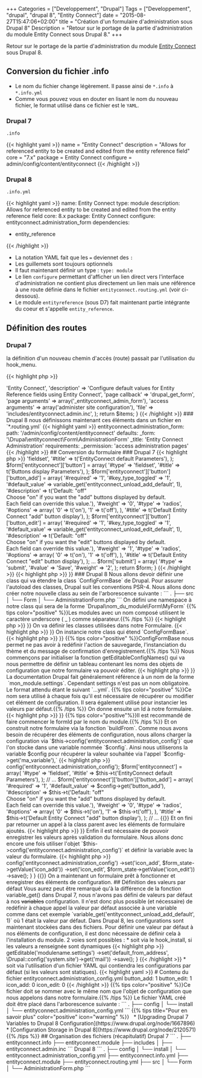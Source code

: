 +++
Categories = ["Developpement", "Drupal"]
Tags = ["Developpement", "drupal", "drupal 8", "Entity Connect"]
date = "2015-08-27T15:47:06+02:00"
title = "Création d'un formulaire d'administration sous Drupal 8"
Description = "Retour sur le portage de la partie d'administration du module Entity Connect sous Drupal 8."
+++

Retour sur le portage de la partie d'administration du module [Entity Connect](https://drupal.org/project/entityconnect) sous Drupal 8.

## Conversion du fichier .info

 * Le nom du fichier change légèrement. Il passe ainsi de `*.info` à `*.info.yml`
 * Comme vous pouvez vous en douter en lisant le nom du nouveau fichier, le format utilisé dans ce fichier est le `YAML`.

### Drupal 7

`.info`

{{< highlight yaml  >}}
name = "Entity Connect"
description = "Allows for referenced entity to be created and edited from the entity reference field"
core = "7.x"
package = Entity Connect
configure = admin/config/content/entityconnect
{{< /highlight >}}

### Drupal 8

`.info.yml`

{{< highlight yaml  >}}
name: Entity Connect
type: module
description: Allows for referenced entity to be created and edited from the entity reference field
core: 8.x
package: Entity Connect
configure: entityconnect.administration_form
dependencies:
  - entity_reference

{{< /highlight >}}

* La notation YAML fait que les ` = ` deviennet des ` : `
* Les guillemets sont toujours optionnels
* Il faut maintenant définir un type : `type: module`
* Le lien `configure` permettant d'afficher un lien direct vers l'interface d'administration ne contient plus directement un lien mais une référence à une route définie dans le fichier `entityconnect.routing.yml` (voir ci-dessous).
* Le module `entityreference` (sous D7) fait maintenant partie intégrante du coeur et s'appelle `entity_reference`.


## Définition des routes

### Drupal 7

la définition d'un nouveau chemin d'accès (route) passait par l'utilisation du hook_menu.

{{< highlight php  >}}
<?php
/**
 * Implements hook_menu().
 */
function entityconnect_menu() {
  $items = array();

  $items['admin/config/content/entityconnect'] = array(
    'title' => 'Entity Connect',
    'description' => 'Configure default values for Entity Reference fields using Entity Connect',
    'page callback' => 'drupal_get_form',
    'page arguments' => array('_entityconnect_admin_form'),
    'access arguments' => array('administer site configuration'),
    'file' => 'includes/entityconnect.admin.inc',
  );

  return $items;
}

{{< /highlight >}}


### Drupal 8

nous définissons maintenant ces éléments dans un fichier en `*.routing.yml`

{{< highlight yaml  >}}
entityconnect.administration_form:
  path: '/admin/config/content/entityconnect'
  defaults:
    _form: '\Drupal\entityconnect\Form\AdministrationForm'
    _title: 'Entity Connect Administration'
  requirements:
    _permission: 'access administration pages'
{{< /highlight >}}


## Conversion du formulaire

### Drupal 7

{{< highlight php  >}}
<?php
/**
 * Defines the settings form.
 */
function _entityconnect_admin_form($form, &$form_state) {
  $form = array();
  $form['entityconnect'] = array(
    '#type' => 'fieldset',
    '#title' => t('EntityConnect default Parameters'),
  );
  $form['entityconnect']['button'] = array(
    '#type' => 'fieldset',
    '#title' => t('Buttons display Parameters'),
  );
  $form['entityconnect']['button']['button_add'] = array(
    '#required' => '1',
    '#key_type_toggled' => '1',
    '#default_value' => variable_get('entityconnect_unload_add_default', 1),
    '#description' => t('Default: "off"<br />
                          Choose "on" if you want the "add" buttons displayed by default.<br />
                          Each field can override this value.'),
    '#weight' => '0',
    '#type' => 'radios',
    '#options' => array(
      '0' => t('on'),
      '1' => t('off'),
    ),
    '#title' => t('Default Entity Connect "add" button display'),
  );
  $form['entityconnect']['button']['button_edit'] = array(
    '#required' => '1',
    '#key_type_toggled' => '1',
    '#default_value' => variable_get('entityconnect_unload_edit_default', 1),
    '#description' => t('Default: "off"<br />
                          Choose "on" if you want the "edit" buttons displayed by default.<br />
                          Each field can override this value.'),
    '#weight' => '1',
    '#type' => 'radios',
    '#options' => array(
      '0' => t('on'),
      '1' => t('off'),
    ),
    '#title' => t('Default Entity Connect "edit" button display'),
  );
 ...

  $form['submit'] = array(
    '#type' => 'submit',
    '#value' => 'Save',
    '#weight' => '2',
  );

  return $form;
}
{{< /highlight >}}

{{< highlight php  >}}
<?php

/**
 * The settings form submit.
 */
function _entityconnect_admin_form_submit($form, &$form_state) {
    variable_set('entityconnect_unload_add_default', $form_state['values']['button_add']);
    variable_set('entityconnect_unload_edit_default', $form_state['values']['button_edit']);
    drupal_set_message(t('The settings were saved.'));
}

{{< /highlight >}}

### Drupal 8

Nous allons devoir définir une class qui va étendre la class `ConfigFormBase` de Drupal.  
Pour assurer l'autoload des classes, Drupal suit les conventions PSR-4.  
Nous allons donc créer notre nouvelle class au sein de l'arborescence suivante :

```
.
├── src
│   └── Form
│       └── AdministrationForm.php
```

On défini une namespace à notre class qui sera de la forme `Drupal\nom_du_module\Form\MyForm`  

{{% tips color="positive" %}}Les modules avec un nom composé utilisent le caractère underscore ( _ ) comme séparateur.{{% /tips %}}


{{< highlight php  >}}
<?php

/**
 * @file
 * Contains Drupal\entityconnect\Form\AdministrationForm.
 */

namespace Drupal\entityconnect\Form;

{{</highlight>}}

On va définir les classes utilisées dans notre Formulaire.

{{< highlight php  >}}
<?php

use Drupal\Core\Form\ConfigFormBase;
use Drupal\Core\Form\FormStateInterface;

{{</highlight>}}

On instancie notre class qui étend `ConfigFormBase`.  

{{< highlight php  >}}
<?php

/**
 * Class DefaultForm.
 *
 * @package Drupal\entityconnect\Form
 */
class AdministrationForm extends ConfigFormBase {

{{</highlight>}}

{{% tips color="positive" %}}ConfigFormBase nous permet ne pas avoir à redéfinir l'action de sauvegarde, l'instanciation du thème et du message de confirmation d'enregistrement.{{% /tips %}}

Nous commençons par initialiser la fonction getEditableConfigNames() qui va nous permettre de définir un tableau contenant les noms des objets de configuration que notre formulaire va pouvoir éditer.

{{< highlight php  >}}
<?php
  /**
   * {@inheritdoc}
   */
  protected function getEditableConfigNames() {
    return [
      'entityconnect.administration_config'
    ];
  }
{{</highlight>}}

La documentation Drupal fait généralement référence à un nom de la forme  `mon_module.settings`. Cependant settings n'est pas un nom obligatoire. Le format attendu étant le suivant `<module_name>.<config_object_name>.<optional_sub_key>.yml`.

{{% tips color="positive" %}}Ce nom sera utilisé à chaque fois qu'il est nécessaire de récupérer ou modifier cet élément de configuration. Il sera également utilisé pour instancier les valeurs par défaut.{{% /tips %}}


On donne ensuite un Id à notre formulaire.

{{< highlight php  >}}
<?php

  /**
   * {@inheritdoc}
   */
  public function getFormId() {
    return 'entityconnect_administration_form';
  }
{{< /highlight >}}

{{% tips color="positive"%}}Il est recommandé de faire commencer le formId par le nom du module.{{% /tips %}}

Et on construit notre formulaire via la fonction `buildFrom`.  
Comme nous avons besoin de récupérer des éléments de configuration, nous allons charger la configuration via `$this->config('entityconnect.administration_config')` que l'on stocke dans une variable nommée `$config`.  
Ainsi nous utiliserons la variable $config pour récupérer la valeur souhaitée via l'appel `$config->get('ma_variable'),`

{{< highlight php  >}}
<?php

  /**
   * {@inheritdoc}
   */
  public function buildForm(array $form, FormStateInterface $form_state) {
    $config = $this->config('entityconnect.administration_config');

    $form['entityconnect'] = array(
      '#type' => 'fieldset',
      '#title' => $this->t('EntityConnect default Parameters'),
    );

    // ...

    $form['entityconnect']['button']['button_add'] = array(
      '#required' => '1',
      '#default_value' => $config->get('button_add'),
      '#description' => $this->t('Default: "off"<br />
                            Choose "on" if you want the "add" buttons displayed by default.<br />
                            Each field can override this value.'),
      '#weight' => '0',
      '#type' => 'radios',
      '#options' => array(
        '0' => $this->t('on'),
        '1' => $this->t('off'),
      ),
      '#title' => $this->t('Default Entity Connect "add" button display'),
    );

    // ...

{{</highlight>}}

Et on fini par retourner un appel à la class parent avec les éléments de formulaire ajoutés.

{{< highlight php  >}}
<?php
    return parent::buildForm($form, $form_state);
  }
{{</highlight>}}

Enfin il est nécessaire de pouvoir enregistrer les valeurs après validation du formulaire.
Nous allons donc encore une fois utiliser l'objet `$this->config('entityconnect.administration_config')` et définir la variable avec la valeur du formulaire.

{{< highlight php  >}}
<?php

  /**
   * {@inheritdoc}
   */
  public function submitForm(array &$form, FormStateInterface $form_state) {
    parent::submitForm($form, $form_state);

    $this->config('entityconnect.administration_config')
      ->set('icon_add', $form_state->getValue('icon_add'))
      ->set('icon_edit', $form_state->getValue('icon_edit'))
      ->save();
  }

}

{{</highlight>}}

On a maintenant un formulaire prêt à fonctionner et enregistrer des éléments de configuration.

## Définition des valeurs par défaut

Vous aurez peut être remarqué qu'à la différence de la fonction variable_get() dans Drupal 7, nous n'avons pas défini de valeurs par défaut à nos <s>variables</s> configuration.

Il n'est donc plus possible (et nécessaire) de redéfinir à chaque appel la valeur par défaut associée à une variable comme dans cet exemple `variable_get('entityconnect_unload_add_default', 1)` où 1 était la valeur par défaut.

Dans Drupal 8, les configurations sont maintenant stockées dans des fichiers.  
Pour définir une valeur par défaut à nos éléments de configuration, il est donc nécessaire de définir cela à l'installation du module.  

2 voies sont possibles :  

* soit via le hook_install, si les valeurs a renseignée sont dynamiques
{{< highlight php  >}}
<?php
/**
 * Implements hook_install() in Drupal 8.
 */
function modulename_install() {
  // Set default values for config which require dynamic values.
  \Drupal::configFactory()->getEditable('modulename.settings')
    ->set('default_from_address', \Drupal::config('system.site')->get('mail'))
    ->save();
}
{{< /highlight >}}

* soit via l'utilisation d'un fichier YAML qui contiendra les configurations par défaut (si les valeurs sont statiques).
{{< highlight yaml  >}}
# Contenu du fichier entityconnect.administration_config.yml
button_add: 1
button_edit: 1
icon_add: 0
icon_edit: 0

{{< /highlight >}}

{{% tips color="positive" %}}Ce fichier doit se nommer avec le même nom que l'objet de configuration que nous appelons dans notre formulaire.{{% /tips %}}

Le fichier YAML créé doit être placé dans l'arborescence suivante :  
```
.
├── config
│   └── install
│       └── entityconnect.administration_config.yml
```


{{% tips title="Pour en savoir plus" color="positive" icon="warning" %}}
&nbsp;

* [Upgrading Drupal 7 Variables to Drupal 8 Configuration](https://www.drupal.org/node/1667896)
* [Configuration Storage in Drupal 8](https://www.drupal.org/node/2120571)

{{% /tips %}}


## Organisation des fichiers (récapitulatif)

Drupal 7

```
.
├── entityconnect.info
├── entityconnect.module
├── includes
│   ├── entityconnect.admin.inc
```

Drupal 8

```
.
├── config
│   └── install
│       └── entityconnect.administration_config.yml
├── entityconnect.info.yml
├── entityconnect.module
├── entityconnect.routing.yml
├── src
│   └── Form
│       └── AdministrationForm.php
```
